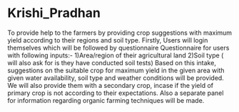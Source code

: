 # Krishi_Pradhan
To provide help to the farmers by providing crop suggestions with maximum yield according to their regions and soil type. Firstly, Users will login themselves which will be followed by questionnaire Questionnaire for users with following inputs:- 1)Area/region of their agricultural land 2)Soil type ( will also ask for is they have conducted soil tests) Based on this intake, suggestions on the suitable crop for maximum yield in the given area with given water availability, soil type and weather conditions will be provided. We will also provide them with a secondary crop, incase if the yield of primary crop is not according to their expectations. Also a separate panel for information regarding organic farming techniques will be made.
